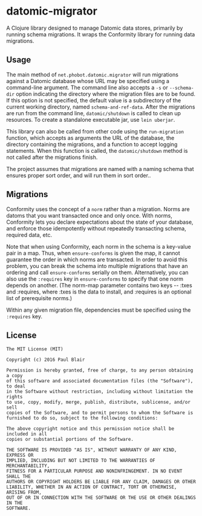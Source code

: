 # datomic-migrator

A Clojure library designed to manage Datomic data stores, primarily by running
schema migrations. It wraps the Conformity library for running data migrations. 

## Usage

The main method of `net.phobot.datomic.migrator` will run migrations against a
Datomic database whose URL may be specified using a command-line argument. The 
command line also accepts a `-s` or `--schema-dir` option indicating the directory 
where the migration files are to be found. If this option is not specified, the 
default value is a subdirectory of the current working directory, named 
`schema-and-ref-data`. After the migrations are run from the command line,
`datomic/shutdown` is called to clean up resources. To create a standalone 
executable jar, use `lein uberjar`.

This library can also be called from other code using the `run-migration` 
function, which accepts as arguments the URL of the database, the directory 
containing the migrations, and a function to accept logging statements. When
this function is called, the `datomic/shutdown` method is not called after the
migrations finish.

The project assumes that migrations are named with a naming schema that 
ensures proper sort order, and will run them in sort order..

## Migrations

Conformity uses the concept of a `norm` rather than a migration. Norms are datoms
that you want transacted once and only once. With norms, Conformity lets you 
declare expectations about the state of your database, and enforce those 
idempotently without repeatedly transacting schema, required data, etc.

Note that when using Conformity, each norm in the schema is a key-value pair in 
a map. Thus, when `ensure-conforms` is given the map, it cannot guarantee the 
order in which norms are transacted. In order to avoid this problem, you can 
break the schema into multiple migrations that have an ordering and call 
`ensure-conforms` serially on them. Alternatively, you can also use the 
`:requires` key in `ensure-conforms` to specify that one norm depends on another. 
(The norm-map parameter contains two keys -- :txes and :requires, where :txes is
the data to install, and :requires is an optional list of prerequisite norms.)

Within any given migration file, dependencies must be specified using the
`:requires` key.

## License

```
The MIT License (MIT)

Copyright (c) 2016 Paul Blair

Permission is hereby granted, free of charge, to any person obtaining a copy
of this software and associated documentation files (the "Software"), to deal
in the Software without restriction, including without limitation the rights
to use, copy, modify, merge, publish, distribute, sublicense, and/or sell
copies of the Software, and to permit persons to whom the Software is
furnished to do so, subject to the following conditions:

The above copyright notice and this permission notice shall be included in all
copies or substantial portions of the Software.

THE SOFTWARE IS PROVIDED "AS IS", WITHOUT WARRANTY OF ANY KIND, EXPRESS OR
IMPLIED, INCLUDING BUT NOT LIMITED TO THE WARRANTIES OF MERCHANTABILITY,
FITNESS FOR A PARTICULAR PURPOSE AND NONINFRINGEMENT. IN NO EVENT SHALL THE
AUTHORS OR COPYRIGHT HOLDERS BE LIABLE FOR ANY CLAIM, DAMAGES OR OTHER
LIABILITY, WHETHER IN AN ACTION OF CONTRACT, TORT OR OTHERWISE, ARISING FROM,
OUT OF OR IN CONNECTION WITH THE SOFTWARE OR THE USE OR OTHER DEALINGS IN THE
SOFTWARE.
```
